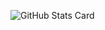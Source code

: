 <!-- ### Hi there 👋 -->

<!--
**39shin52/39shin52** is a ✨ _special_ ✨ repository because its `README.md` (this file) appears on your GitHub profile.

Here are some ideas to get you started:

- 🔭 I’m currently working on ...
- 🌱 I’m currently learning ...
- 👯 I’m looking to collaborate on ...
- 🤔 I’m looking for help with ...
- 💬 Ask me about ...
- 📫 How to reach me: ...
- 😄 Pronouns: ...
- ⚡ Fun fact: ...
-->

<!-- ![GitHub Stats Card](https://github-readme-stats.vercel.app/api?username=39shin52)
![Top Languages Card](https://github-readme-stats.vercel.app/api/top-langs/?username=39shin52)
 -->
![GitHub Stats Card](https://github-readme-stats.vercel.app/api?username=39shin52&themr="dark")
